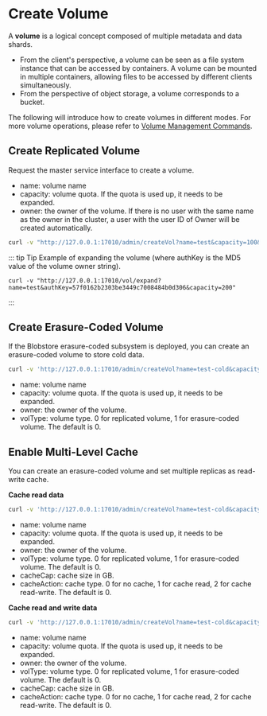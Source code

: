 # Create Volume

A **volume** is a logical concept composed of multiple metadata and data shards.

- From the client's perspective, a volume can be seen as a file system instance that can be accessed by containers. A volume can be mounted in multiple containers, allowing files to be accessed by different clients simultaneously.
- From the perspective of object storage, a volume corresponds to a bucket.

The following will introduce how to create volumes in different modes. For more volume operations, please refer to [Volume Management Commands](../maintenance/admin-api/master/volume.md).

## Create Replicated Volume

Request the master service interface to create a volume.

- name: volume name
- capacity: volume quota. If the quota is used up, it needs to be expanded.
- owner: the owner of the volume. If there is no user with the same name as the owner in the cluster, a user with the user ID of Owner will be created automatically.

``` bash
curl -v "http://127.0.0.1:17010/admin/createVol?name=test&capacity=100&owner=cfs"
```

::: tip Tip
Example of expanding the volume (where authKey is the MD5 value of the volume owner string).
```shell
curl -v "http://127.0.0.1:17010/vol/expand?name=test&authKey=57f0162b2303be3449c7008484b0d306&capacity=200"
```
:::

## Create Erasure-Coded Volume

If the Blobstore erasure-coded subsystem is deployed, you can create an erasure-coded volume to store cold data.

```bash
curl -v 'http://127.0.0.1:17010/admin/createVol?name=test-cold&capacity=100&owner=cfs&volType=1'
```

- name: volume name
- capacity: volume quota. If the quota is used up, it needs to be expanded.
- owner: the owner of the volume.
- volType: volume type. 0 for replicated volume, 1 for erasure-coded volume. The default is 0.

## Enable Multi-Level Cache

You can create an erasure-coded volume and set multiple replicas as read-write cache.

**Cache read data**
```bash
curl -v 'http://127.0.0.1:17010/admin/createVol?name=test-cold&capacity=100&owner=cfs&volType=1&cacheCap=10&cacheAction=1'
```

- name: volume name
- capacity: volume quota. If the quota is used up, it needs to be expanded.
- owner: the owner of the volume.
- volType: volume type. 0 for replicated volume, 1 for erasure-coded volume. The default is 0.
- cacheCap: cache size in GB.
- cacheAction: cache type. 0 for no cache, 1 for cache read, 2 for cache read-write. The default is 0.

**Cache read and write data**

```bash
curl -v 'http://127.0.0.1:17010/admin/createVol?name=test-cold&capacity=100&owner=cfs&volType=1&cacheCap=10&cacheAction=2'
```

- name: volume name
- capacity: volume quota. If the quota is used up, it needs to be expanded.
- owner: the owner of the volume.
- volType: volume type. 0 for replicated volume, 1 for erasure-coded volume. The default is 0.
- cacheCap: cache size in GB.
- cacheAction: cache type. 0 for no cache, 1 for cache read, 2 for cache read-write. The default is 0.
